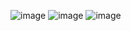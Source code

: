 ![image](https://github.com/user-attachments/assets/28b2f783-bd42-4ba1-b710-ed32c79a00ab)
![image](https://github.com/user-attachments/assets/df9c98c0-6958-450c-9796-a1f10dc2fd35)
![image](https://github.com/user-attachments/assets/d4d90e6a-5809-4325-bc76-c91edfad0b83)

